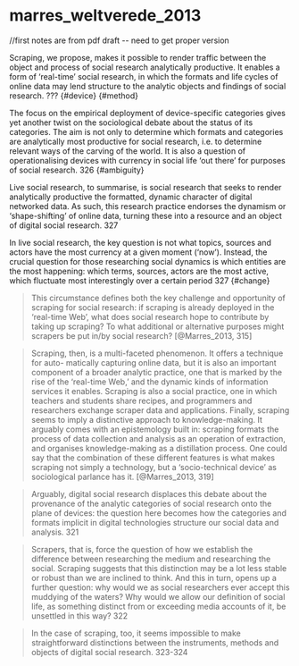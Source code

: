 # marres_weltverede_2013

//first notes are from pdf draft -- need to get proper version

Scraping, we propose, makes it possible to render traffic between the object and process of social research analytically productive. It enables a form of ‘real-time’ social research, in which the formats and life cycles of online data may lend structure to the analytic objects and findings of social research. ??? {#device} {#method}

The focus on the empirical deployment of device-specific categories gives yet another twist on the sociological debate about the status of its categories. The aim is not only to determine which formats and categories are analytically most productive for social research, i.e. to determine relevant ways of the carving of the world. It is also a question of operationalising devices with currency in social life ‘out there’ for purposes of social research. 326 {#ambiguity}

Live social research, to summarise, is social research that seeks to render analytically productive the formatted, dynamic character of digital networked data. As such, this research practice endorses the dynamism or ‘shape-shifting’ of online data, turning these into a resource and an object of digital social research. 327

In live social research, the key question is not what topics, sources and actors have the most currency at a given moment (‘now’). Instead, the crucial question for those researching social dynamics is which entities are the most happening: which terms, sources, actors are the most active, which fluctuate most interestingly over a certain period 327 {#change}


>This circumstance defines both the key challenge and opportunity of scraping for social research: if scraping is already deployed in the ‘real-time Web’, what does social research hope to contribute by taking up scraping? To what additional or alternative purposes might scrapers be put in/by social research? [@Marres_2013, 315]

> Scraping, then, is a multi-faceted phenomenon. It offers a technique for auto- matically capturing online data, but it is also an important component of a broader analytic practice, one that is marked by the rise of the ‘real-time Web,’ and the dynamic kinds of information services it enables. Scraping is also a social practice, one in which teachers and students share recipes, and programmers and researchers exchange scraper data and applications. Finally, scraping seems to imply a distinctive approach to knowledge-making. It arguably comes with an epistemology built in: scraping formats the process of data collection and analysis as an operation of extraction, and organises knowledge-making as a distillation process. One could say that the combination of these different features is what makes scraping not simply a technology, but a ‘socio-technical device’ as sociological parlance has it. [@Marres_2013, 319]

>Arguably, digital social research displaces this debate about the provenance of the analytic categories of social research onto the plane of devices: the question here becomes how the categories and formats implicit in digital technologies structure our social data and analysis. 321

>Scrapers, that is, force the question of how we establish the difference between researching the medium and researching the social. Scraping suggests that this distinction may be a lot less stable or robust than we are inclined to think. And this in turn, opens up a further question: why would we as social researchers ever accept this muddying of the waters? Why would we allow our definition of social life, as something distinct from or exceeding media accounts of it, be unsettled in this way? 322

>In the case of scraping, too, it seems impossible to make straightforward distinctions between the instruments, methods and objects of digital social research. 323-324
